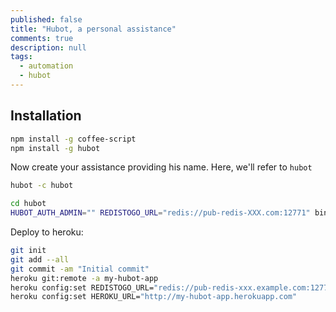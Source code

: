 ```yaml
---
published: false
title: "Hubot, a personal assistance"
comments: true
description: null
tags: 
  - automation
  - hubot
---
```


## Installation
``` sh
npm install -g coffee-script
npm install -g hubot
```

Now create your assistance providing his name. Here, we'll refer to `hubot`

``` sh
hubot -c hubot
```

``` sh
cd hubot
HUBOT_AUTH_ADMIN="" REDISTOGO_URL="redis://pub-redis-XXX.com:12771" bin/hubot
```

Deploy to heroku:

``` sh
git init
git add --all
git commit -am "Initial commit"
heroku git:remote -a my-hubot-app
heroku config:set REDISTOGO_URL="redis://pub-redis-xxx.example.com:12771"
heroku config:set HEROKU_URL="http://my-hubot-app.herokuapp.com"
```

